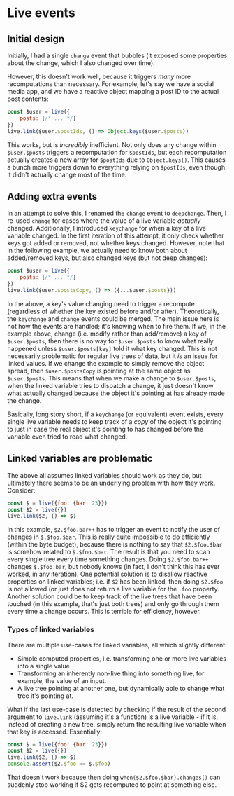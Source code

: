 # Live events

## Initial design

Initially, I had a single `change` event that bubbles (it exposed some properties about the change, which I also changed over time).

However, this doesn't work well, because it triggers _many_ more recomputations than necessary. For example, let's say we have a social media app, and we have a reactive object mapping a post ID to the actual post contents:
```js
const $user = live({
	posts: {/* ... */}
})
live.link($user.$postIds, () => Object.keys($user.$posts))
```

This works, but is _incredibly_ inefficient. Not only does any change within `$user.$posts` triggers a recomputation for `$postIds`, but each recomputation actually creates a new array for `$postIds` due to `Object.keys()`. This causes a bunch more triggers down to everything relying on `$postIds`, even though it didn't actually change most of the time.

## Adding extra events

In an attempt to solve this, I renamed the `change` event to `deepchange`. Then, I re-used `change` for cases where the value of a live variable _actually_ changed. Additionally, I introduced `keychange` for when a key of a live variable changed. In the first iteration of this attempt, it only check whether keys got added or removed, not whether keys changed. However, note that in the following example, we actually need to know both about added/removed keys, but also changed keys (but not deep changes):
```js
const $user = live({
	posts: {/* ... */}
})
live.link($user.$postsCopy, () => ({...$user.$posts}))
```
In the above, a key's value changing need to trigger a recompute (regardless of whether the key existed before and/or after). Theoretically, the `keychange` and `change` events could be merged. The main issue here is not how the events are handled; it's knowing when to fire them. If we, in the example above, change (i.e. modify rather than add/remove) a key of `$user.$posts`, then there is no way for `$user.$posts` to know what really happened unless `$user.$posts[key]` told it what key changed. This is not necessarily problematic for regular live trees of data, but it _is_ an issue for linked values. If we change the example to simply remove the object spread, then `$user.$postsCopy` is pointing at the same object as `$user.$posts`. This means that when we make a change to `$user.$posts`, when the linked variable tries to dispatch a change, it just doesn't know what actually changed because the object it's pointing at has already made the change.

Basically, long story short, if a `keychange` (or equivalent) event exists, every single live variable needs to keep track of a _copy_ of the object it's pointing to just in case the real object it's pointing to has changed before the variable even tried to read what changed.

## Linked variables are problematic

The above all assumes linked variables should work as they do, but ultimately there seems to be an underlying problem with how they work. Consider:
```js
const $ = live({foo: {bar: 23}})
const $2 = live({})
live.link($2, () => $)
```
In this example, `$2.$foo.bar++` has to trigger an event to notify the user of changes in `$.$foo.$bar`. This is really quite impossible to do efficiently (within the byte budget), because there is nothing to say that `$2.$foo.$bar` is somehow related to `$.$foo.$bar`. The result is that you need to scan every single tree every time something changes. Doing `$2.$foo.bar++` changes `$.$foo.bar`, but nobody knows (in fact, I don't think this has ever worked, in any iteration). One potential solution is to disallow reactive properties on linked variables; i.e. if `$2` has been linked, then doing `$2.$foo` is not allowed (or just does not return a live variable for the `.foo` property. Another solution could be to keep track of the live trees that have been touched (in this example, that's just both trees) and only go through them every time a change occurs. This is terrible for efficiency, however.

### Types of linked variables

There are multiple use-cases for linked variables, all which slightly different:
 - Simple computed properties, i.e. transforming one or more live variables into a single value
 - Transforming an inherently non-live thing into something live, for example, the value of an input.
 - A live tree pointing at another one, but dynamically able to change what tree it's pointing at.

What if the last use-case is detected by checking if the result of the second argument to `live.link` (assuming it's a function) is a live variable - if it is, instead of creating a new tree, simply return the resulting live variable when that key is accessed. Essentially:
```js
const $ = live({foo: {bar: 23}})
const $2 = live({})
live.link($2, () => $)
console.assert($2.$foo == $.$foo)
```

That doesn't work because then doing `when($2.$foo.$bar).changes()` can suddenly stop working if $2 gets recomputed to point at something else.
